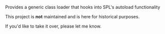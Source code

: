 Provides a generic class loader that hooks into SPL's autoload functionality

This project is **not** maintained and is here for historical purposes.

If you'd like to take it over, please let me know.


